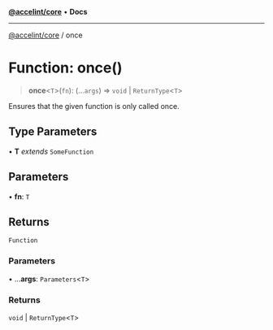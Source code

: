 [**@accelint/core**](../README.md) • **Docs**

***

[@accelint/core](../README.md) / once

# Function: once()

> **once**\<`T`\>(`fn`): (...`args`) => `void` \| `ReturnType`\<`T`\>

Ensures that the given function is only called once.

## Type Parameters

• **T** *extends* `SomeFunction`

## Parameters

• **fn**: `T`

## Returns

`Function`

### Parameters

• ...**args**: `Parameters`\<`T`\>

### Returns

`void` \| `ReturnType`\<`T`\>
